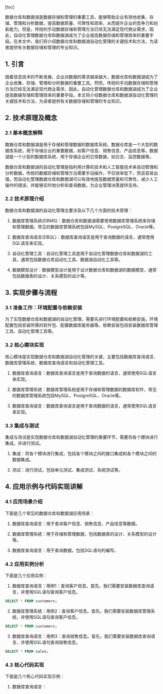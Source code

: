 
[toc]                    
                
                
数据仓库和数据湖是数据存储和管理的重要工具，能够帮助企业有效地收集、存储、管理和分析数据，提高数据质量、可靠性和效率，从而提升企业的竞争力和创新能力。但是，传统的手动数据存储和管理方法已经无法满足现代商业需求，因此，自动化管理数据仓库和数据湖成为了企业提高数据存储和管理效率的重要手段。在本文中，我们将介绍数据仓库和数据湖自动化管理的关键技术和方法，为读者提供有关数据存储和管理的专业知识。

## 1. 引言

随着信息技术的不断发展，企业对数据的需求越来越大，数据仓库和数据湖成为了企业收集、存储、管理和分析数据的重要工具。然而，传统的手动数据存储和管理方法已经无法满足现代商业需求，因此，自动化管理数据仓库和数据湖成为了企业提高数据存储和管理效率的重要手段。本文将介绍数据仓库和数据湖自动化管理的关键技术和方法，为读者提供有关数据存储和管理的专业知识。

## 2. 技术原理及概念

### 2.1 基本概念解释

数据仓库和数据湖是用于存储和管理数据的数据库系统。数据仓库是一个大型的数据库系统，用于存储企业的重要数据，如客户信息、销售信息、产品信息等。数据湖是一个小型的数据库系统，用于存储企业的日常数据，如日志、监控数据等。

数据仓库和数据湖的自动化管理是指利用计算机技术和人工智能技术来自动管理和分析数据。传统的数据存储和管理方法需要手动操作，不仅效率低下，而且容易出错。而自动化管理数据仓库和数据湖可以有效地提高数据质量和可靠性，减少人工操作的错误，并能够实时地分析和查询数据，为企业管理决策提供支持。

### 2.2 技术原理介绍

数据仓库和数据湖的自动化管理主要涉及以下几个方面的技术原理：

1. 数据库管理系统(DBMS)：数据仓库和数据湖需要使用数据库管理系统来存储和管理数据。常见的数据库管理系统包括MySQL、PostgreSQL、Oracle等。

2. 数据库查询语言(DBQL)：数据库查询语言是用于查询数据的语言，通常使用SQL语言来实现。

3. 自动化管理工具：自动化管理工具是用于自动化管理数据仓库和数据湖的工具，通常包括数据仓库自动化工具、数据湖自动化工具等。

4. 数据模型设计：数据模型设计是用于设计数据仓库和数据湖的数据模型，通常包括数据表的设计、关系模型的设计等。

## 3. 实现步骤与流程

### 3.1 准备工作：环境配置与依赖安装

为了实现数据仓库和数据湖的自动化管理，需要先进行环境配置和依赖安装。环境配置包括安装所需的软件包、配置数据库服务器等。依赖安装包括安装数据库管理工具、自动化管理工具等。

### 3.2 核心模块实现

核心模块是实现数据仓库和数据湖自动化管理的关键，主要包括数据库查询语言、数据库管理系统、数据库查询语言和自动化管理工具。

1. 数据库查询语言：数据库查询语言是用于查询数据的语言，通常使用SQL语言来实现。

2. 数据库管理系统：数据库管理系统是用于存储和管理数据的数据库软件，常见的数据库管理系统包括MySQL、PostgreSQL、Oracle等。

3. 数据库查询语言：数据库查询语言是用于查询数据的语言，通常使用SQL语言来实现。

### 3.3 集成与测试

集成与测试是实现数据仓库和数据湖自动化管理的重要环节，需要将各个模块进行集成，并进行测试。

1. 集成：将各个模块进行集成，包括各个模块之间的接口集成和各个模块之间的数据集成。

2. 测试：进行测试，包括单元测试、集成测试、系统测试等。

## 4. 应用示例与代码实现讲解

### 4.1 应用场景介绍

下面是几个常见的数据仓库和数据湖应用场景：

1. 数据库查询语言：用于查询客户信息、销售信息、产品信息等数据。

2. 数据库管理系统：用于存储和管理数据，包括数据表的设计、关系模型的设计等。

3. 数据库查询语言：用于查询数据，包括SQL语句的编写。

### 4.2 应用实例分析

下面是几个应用实例：

1. 数据库查询语言：用例1：查询客户信息。首先，我们需要安装数据库查询语言，并使用SQL语句查询客户信息。

```sql
SELECT * FROM customers;
```

2. 数据库管理系统：用例2：查询客户信息。首先，我们需要安装数据库管理系统，并使用SQL语句查询客户信息。

```sql
SELECT * FROM customers;
```

3. 数据库查询语言：用例3：查询销售信息。首先，我们需要安装数据库查询语言，并使用SQL语句查询销售信息。

```sql
SELECT * FROM sales;
```

### 4.3 核心代码实现

下面是几个核心代码实现示例：

1. 数据库查询语言：

